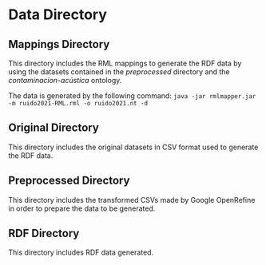 # Data Directory

## Mappings Directory
This directory includes the RML mappings to generate the RDF data by using the datasets contained in the *preprocessed* directory and the *contaminacion-acústica* ontology.

The data is generated by the following command:
`java -jar rmlmapper.jar -m ruido2021-RML.rml -o ruido2021.nt -d`

## Original Directory
This directory includes the original datasets in CSV format used to generate the RDF data.

## Preprocessed Directory
This directory includes the transformed CSVs made by Google OpenRefine in order to prepare the data to be generated.

## RDF Directory
This directory includes RDF data generated.
